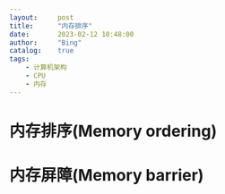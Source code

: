 ```yaml
---
layout:     post
title:      "内存排序"
date:       2023-02-12 10:48:00
author:     "Bing"
catalog:    true
tags:
    - 计算机架构
    - CPU
    - 内存
---
```


# 内存排序(Memory ordering)

# 内存屏障(Memory barrier)